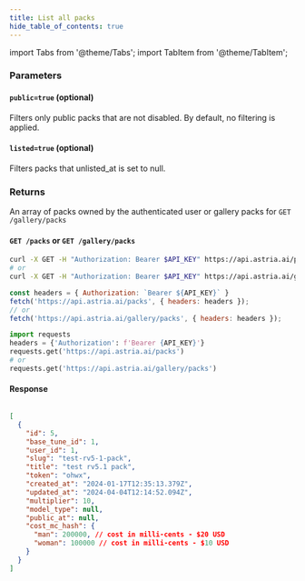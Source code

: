 ```yaml
---
title: List all packs
hide_table_of_contents: true
---
```


import Tabs from '@theme/Tabs';
import TabItem from '@theme/TabItem';

<div className="api-method">
<div>

### Parameters

#### `public=true` (optional)
Filters only public packs that are not disabled. By default, no filtering is applied.

#### `listed=true` (optional)
Filters packs that unlisted_at is set to null.

### Returns

An array of packs owned by the authenticated user or gallery packs for `GET /gallery/packs`
</div>

<div>

#### `GET /packs` or `GET /gallery/packs`
<Tabs groupId="lang">
  <TabItem value="curl" label="cURL" default>

```bash showLineNumbers
curl -X GET -H "Authorization: Bearer $API_KEY" https://api.astria.ai/packs
# or
curl -X GET -H "Authorization: Bearer $API_KEY" https://api.astria.ai/gallery/packs 
```

</TabItem>
  <TabItem value="nodejs" label="Node.js">

```javascript showLineNumbers
const headers = { Authorization: `Bearer ${API_KEY}` }
fetch('https://api.astria.ai/packs', { headers: headers });
// or 
fetch('https://api.astria.ai/gallery/packs', { headers: headers });
```
  </TabItem>
  <TabItem value="python" label="Python">

```python showLineNumbers
import requests
headers = {'Authorization': f'Bearer {API_KEY}'}
requests.get('https://api.astria.ai/packs')
# or 
requests.get('https://api.astria.ai/gallery/packs')
```

</TabItem>
</Tabs>

#### Response
```json

[
  {
    "id": 5,
    "base_tune_id": 1,
    "user_id": 1,
    "slug": "test-rv5-1-pack",
    "title": "test rv5.1 pack",
    "token": "ohwx",
    "created_at": "2024-01-17T12:35:13.379Z",
    "updated_at": "2024-04-04T12:14:52.094Z",
    "multiplier": 10,
    "model_type": null,
    "public_at": null,
    "cost_mc_hash": {
      "man": 200000, // cost in milli-cents - $20 USD
      "woman": 100000 // cost in milli-cents - $10 USD
    }
  }
]

```
</div>
</div>

